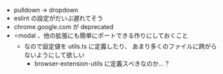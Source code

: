 - pulldown -> dropdown
- eslint の設定がだいぶ遅れてそう
- chrome.google.com が deprecated
- ⭐modal 、他の拡張にも簡単にポートできる作りにしておくこと
  - なので設定値を utils.ts に定義したり、
    あまり多くのファイルに跨がらないようにして欲しい
    - browser-extension-utils に定義スべきなのか...？
